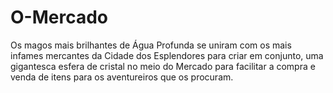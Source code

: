# O-Mercado
Os magos mais brilhantes de Água Profunda se uniram com os mais infames mercantes da Cidade dos Esplendores para criar em conjunto, uma gigantesca esfera de cristal no meio do Mercado para facilitar a compra e venda de itens para os aventureiros que os procuram.

